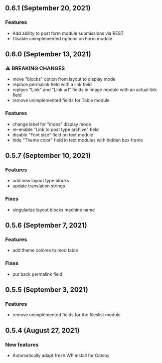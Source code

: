 ## 0.6.1 (September 20, 2021)

### Features

- Add ability to post form module submissions via REST
- Disable unimplemented options on Form module

## 0.6.0 (September 13, 2021)

### ⚠️ BREAKING CHANGES

- move "blocks" option from layout to display mode
- replace permalink field with a link field
- replace "Link" and "Link url" fields in image module with an actual link field
- remove unimplemented fields for Table module

### Features

- change label for "index" display mode
- re-enable "Link to post type archive" field
- disable "Font size" field on text module
- hide "Theme color" field in text modules with hidden box frame

## 0.5.7 (September 10, 2021)

### Features

- add new layout type blocks
- update translation strings

### Fixes

- singularize layout blocks machine name

## 0.5.6 (September 7, 2021)

### Features

- add theme colores to mod table

### Fixes

- put back permalink field

## 0.5.5 (September 3, 2021)

### Features

- remove unimplemented fields for the fileslist module

## 0.5.4 (August 27, 2021)

### New features

- Automatically adapt fresh WP install for Gatsby
